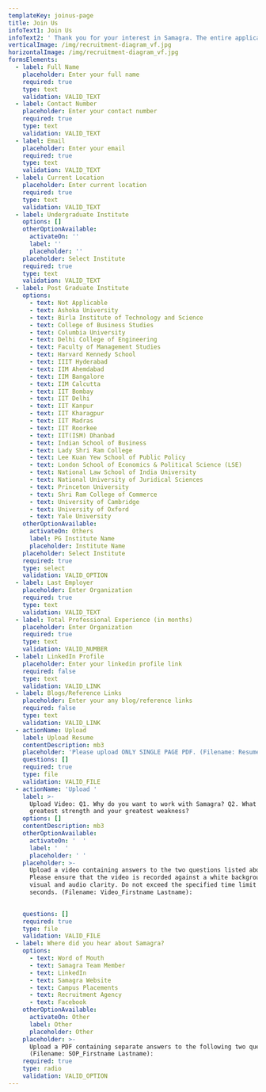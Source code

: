 ```yaml
---
templateKey: joinus-page
title: Join Us
infoText1: Join Us
infoText2: ' Thank you for your interest in Samagra. The entire application process can take between 4 to 6 weeks from the date of application.'
verticalImage: /img/recruitment-diagram_vf.jpg
horizontalImage: /img/recruitment-diagram_vf.jpg
formsElements:
  - label: Full Name
    placeholder: Enter your full name
    required: true
    type: text
    validation: VALID_TEXT
  - label: Contact Number
    placeholder: Enter your contact number
    required: true
    type: text
    validation: VALID_TEXT
  - label: Email
    placeholder: Enter your email
    required: true
    type: text
    validation: VALID_TEXT
  - label: Current Location
    placeholder: Enter current location
    required: true
    type: text
    validation: VALID_TEXT
  - label: Undergraduate Institute
    options: []
    otherOptionAvailable:
      activateOn: ''
      label: ''
      placeholder: ''
    placeholder: Select Institute
    required: true
    type: text
    validation: VALID_TEXT
  - label: Post Graduate Institute
    options:
      - text: Not Applicable
      - text: Ashoka University
      - text: Birla Institute of Technology and Science
      - text: College of Business Studies
      - text: Columbia University
      - text: Delhi College of Engineering
      - text: Faculty of Management Studies
      - text: Harvard Kennedy School
      - text: IIIT Hyderabad
      - text: IIM Ahemdabad
      - text: IIM Bangalore
      - text: IIM Calcutta
      - text: IIT Bombay
      - text: IIT Delhi
      - text: IIT Kanpur
      - text: IIT Kharagpur
      - text: IIT Madras
      - text: IIT Roorkee
      - text: IIT(ISM) Dhanbad
      - text: Indian School of Business
      - text: Lady Shri Ram College
      - text: Lee Kuan Yew School of Public Policy
      - text: London School of Economics & Political Science (LSE)
      - text: National Law School of India University
      - text: National University of Juridical Sciences
      - text: Princeton University
      - text: Shri Ram College of Commerce
      - text: University of Cambridge
      - text: University of Oxford
      - text: Yale University
    otherOptionAvailable:
      activateOn: Others
      label: PG Institute Name
      placeholder: Institute Name
    placeholder: Select Institute
    required: true
    type: select
    validation: VALID_OPTION
  - label: Last Employer
    placeholder: Enter Organization
    required: true
    type: text
    validation: VALID_TEXT
  - label: Total Professional Experience (in months)
    placeholder: Enter Organization
    required: true
    type: text
    validation: VALID_NUMBER
  - label: LinkedIn Profile
    placeholder: Enter your linkedin profile link
    required: false
    type: text
    validation: VALID_LINK
  - label: Blogs/Reference Links
    placeholder: Enter your any blog/reference links
    required: false
    type: text
    validation: VALID_LINK
  - actionName: Upload
    label: Upload Resume
    contentDescription: mb3
    placeholder: 'Please upload ONLY SINGLE PAGE PDF. (Filename: Resume_Firstname Lastname)'
    questions: []
    required: true
    type: file
    validation: VALID_FILE
  - actionName: 'Upload '
    label: >-
      Upload Video: Q1. Why do you want to work with Samagra? Q2. What is your
      greatest strength and your greatest weakness?
    options: []
    contentDescription: mb3
    otherOptionAvailable:
      activateOn: '  '
      label: '  '
      placeholder: ' '
    placeholder: >-
      Upload a video containing answers to the two questions listed above.
      Please ensure that the video is recorded against a white background with
      visual and audio clarity. Do not exceed the specified time limit of 90
      seconds. (Filename: Video_Firstname Lastname):

       
    questions: []
    required: true
    type: file
    validation: VALID_FILE
  - label: Where did you hear about Samagra?
    options:
      - text: Word of Mouth
      - text: Samagra Team Member
      - text: LinkedIn
      - text: Samagra Website
      - text: Campus Placements
      - text: Recruitment Agency
      - text: Facebook
    otherOptionAvailable:
      activateOn: Other
      label: Other
      placeholder: Other
    placeholder: >-
      Upload a PDF containing separate answers to the following two questions
      (Filename: SOP_Firstname Lastname):
    required: true
    type: radio
    validation: VALID_OPTION
---
```


